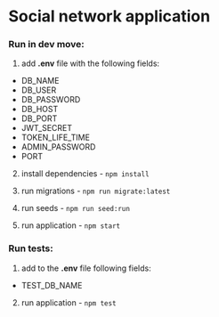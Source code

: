 # Social network application

### Run in dev move:
1) add **.env** file with the following fields:
  - DB_NAME
  - DB_USER
  - DB_PASSWORD
  - DB_HOST
  - DB_PORT
  - JWT_SECRET
  - TOKEN_LIFE_TIME
  - ADMIN_PASSWORD
  - PORT

  
2) install dependencies - `npm install`

3) run migrations - `npm run migrate:latest`

4) run seeds - `npm run seed:run`

5) run application - `npm start`

### Run tests:
1) add to the **.env** file following fields:
  - TEST_DB_NAME

2) run application - `npm test`